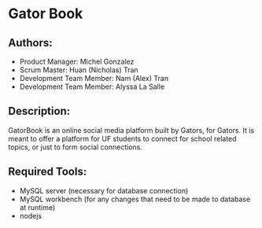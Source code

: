 # Gator Book
## Authors:
- Product Manager: Michel Gonzalez
- Scrum Master: Huan (Nicholas) Tran
- Development Team Member: Nam (Alex) Tran
- Development Team Member: Alyssa La Salle

## Description:
GatorBook is an online social media platform built by Gators, for Gators.  It is meant to offer a platform for UF students to connect for school related topics, or just to form social connections.

## Required Tools:
- MySQL server (necessary for database connection)
- MySQL workbench (for any changes that need to be made to database at runtime)
- nodejs